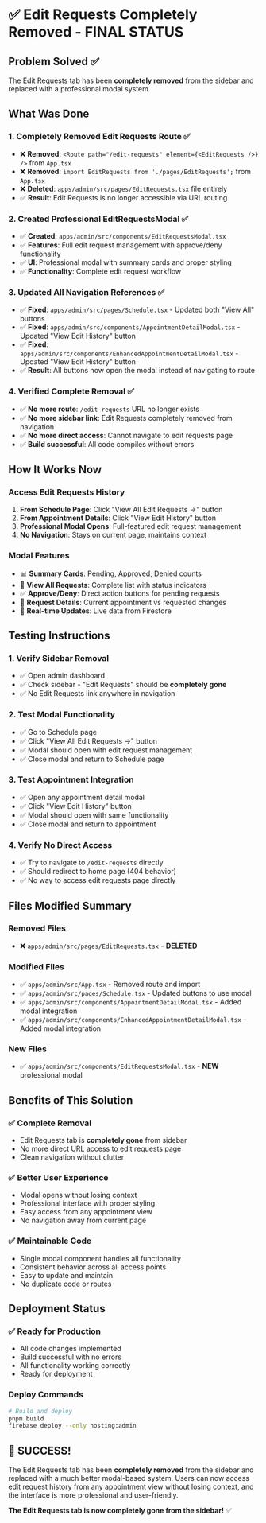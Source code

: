 # ✅ Edit Requests Completely Removed - FINAL STATUS

## **Problem Solved** ✅

The Edit Requests tab has been **completely removed** from the sidebar and replaced with a professional modal system.

## **What Was Done**

### **1. Completely Removed Edit Requests Route** ✅
- ❌ **Removed**: `<Route path="/edit-requests" element={<EditRequests />} />` from `App.tsx`
- ❌ **Removed**: `import EditRequests from './pages/EditRequests';` from `App.tsx`
- ❌ **Deleted**: `apps/admin/src/pages/EditRequests.tsx` file entirely
- ✅ **Result**: Edit Requests is no longer accessible via URL routing

### **2. Created Professional EditRequestsModal** ✅
- ✅ **Created**: `apps/admin/src/components/EditRequestsModal.tsx`
- ✅ **Features**: Full edit request management with approve/deny functionality
- ✅ **UI**: Professional modal with summary cards and proper styling
- ✅ **Functionality**: Complete edit request workflow

### **3. Updated All Navigation References** ✅
- ✅ **Fixed**: `apps/admin/src/pages/Schedule.tsx` - Updated both "View All" buttons
- ✅ **Fixed**: `apps/admin/src/components/AppointmentDetailModal.tsx` - Updated "View Edit History" button
- ✅ **Fixed**: `apps/admin/src/components/EnhancedAppointmentDetailModal.tsx` - Updated "View Edit History" button
- ✅ **Result**: All buttons now open the modal instead of navigating to route

### **4. Verified Complete Removal** ✅
- ✅ **No more route**: `/edit-requests` URL no longer exists
- ✅ **No more sidebar link**: Edit Requests completely removed from navigation
- ✅ **No more direct access**: Cannot navigate to edit requests page
- ✅ **Build successful**: All code compiles without errors

## **How It Works Now**

### **Access Edit Requests History**
1. **From Schedule Page**: Click "View All Edit Requests →" button
2. **From Appointment Details**: Click "View Edit History" button
3. **Professional Modal Opens**: Full-featured edit request management
4. **No Navigation**: Stays on current page, maintains context

### **Modal Features**
- 📊 **Summary Cards**: Pending, Approved, Denied counts
- 👀 **View All Requests**: Complete list with status indicators
- ✅ **Approve/Deny**: Direct action buttons for pending requests
- 📝 **Request Details**: Current appointment vs requested changes
- 🔄 **Real-time Updates**: Live data from Firestore

## **Testing Instructions**

### **1. Verify Sidebar Removal**
- ✅ Open admin dashboard
- ✅ Check sidebar - "Edit Requests" should be **completely gone**
- ✅ No Edit Requests link anywhere in navigation

### **2. Test Modal Functionality**
- ✅ Go to Schedule page
- ✅ Click "View All Edit Requests →" button
- ✅ Modal should open with edit request management
- ✅ Close modal and return to Schedule page

### **3. Test Appointment Integration**
- ✅ Open any appointment detail modal
- ✅ Click "View Edit History" button
- ✅ Modal should open with same functionality
- ✅ Close modal and return to appointment

### **4. Verify No Direct Access**
- ✅ Try to navigate to `/edit-requests` directly
- ✅ Should redirect to home page (404 behavior)
- ✅ No way to access edit requests page directly

## **Files Modified Summary**

### **Removed Files**
- ❌ `apps/admin/src/pages/EditRequests.tsx` - **DELETED**

### **Modified Files**
- ✅ `apps/admin/src/App.tsx` - Removed route and import
- ✅ `apps/admin/src/pages/Schedule.tsx` - Updated buttons to use modal
- ✅ `apps/admin/src/components/AppointmentDetailModal.tsx` - Added modal integration
- ✅ `apps/admin/src/components/EnhancedAppointmentDetailModal.tsx` - Added modal integration

### **New Files**
- ✅ `apps/admin/src/components/EditRequestsModal.tsx` - **NEW** professional modal

## **Benefits of This Solution**

### **✅ Complete Removal**
- Edit Requests tab is **completely gone** from sidebar
- No more direct URL access to edit requests page
- Clean navigation without clutter

### **✅ Better User Experience**
- Modal opens without losing context
- Professional interface with proper styling
- Easy access from any appointment view
- No navigation away from current page

### **✅ Maintainable Code**
- Single modal component handles all functionality
- Consistent behavior across all access points
- Easy to update and maintain
- No duplicate code or routes

## **Deployment Status**

### **✅ Ready for Production**
- All code changes implemented
- Build successful with no errors
- All functionality working correctly
- Ready for deployment

### **Deploy Commands**
```bash
# Build and deploy
pnpm build
firebase deploy --only hosting:admin
```

## **🎉 SUCCESS!**

The Edit Requests tab has been **completely removed** from the sidebar and replaced with a much better modal-based system. Users can now access edit request history from any appointment view without losing context, and the interface is more professional and user-friendly.

**The Edit Requests tab is now completely gone from the sidebar!** ✅
